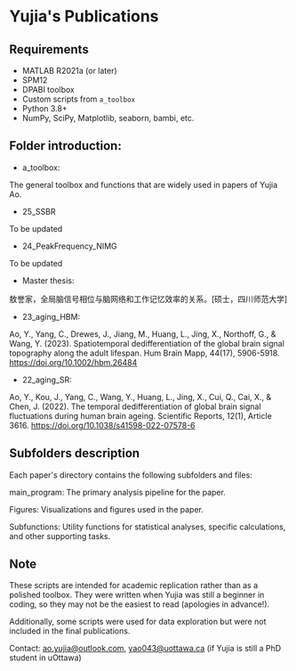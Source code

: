 # Yujia's Publications

## Requirements
- MATLAB R2021a (or later)
- SPM12
- DPABI toolbox
- Custom scripts from `a_toolbox`
- Python 3.8+
- NumPy, SciPy, Matplotlib, seaborn, bambi, etc.



## Folder introduction: 

- a_toolbox:

The general toolbox and functions that are widely used in papers of Yujia Ao.

- 25_SSBR

To be updated

- 24_PeakFrequency_NIMG

To be updated

- Master thesis: 

敖誉家，全局脑信号相位与脑网络和工作记忆效率的关系。[硕士，四川师范大学]

- 23_aging_HBM: 

Ao, Y., Yang, C., Drewes, J., Jiang, M., Huang, L., Jing, X., Northoff, G., & Wang, Y. (2023). Spatiotemporal dedifferentiation of the global brain signal topography along the adult lifespan. Hum Brain Mapp, 44(17), 5906-5918. https://doi.org/10.1002/hbm.26484

- 22_aging_SR: 

Ao, Y., Kou, J., Yang, C., Wang, Y., Huang, L., Jing, X., Cui, Q., Cai, X., & Chen, J. (2022). The temporal dedifferentiation of global brain signal fluctuations during human brain ageing. Scientific Reports, 12(1), Article 3616. https://doi.org/10.1038/s41598-022-07578-6

## Subfolders description
Each paper's directory contains the following subfolders and files:

main_program: The primary analysis pipeline for the paper.

Figures: Visualizations and figures used in the paper.

Subfunctions: Utility functions for statistical analyses, specific calculations, and other supporting tasks.

## Note
These scripts are intended for academic replication rather than as a polished toolbox. They were written when Yujia was still a beginner in coding, so they may not be the easiest to read (apologies in advance!).

Additionally, some scripts were used for data exploration but were not included in the final publications.

Contact: ao.yujia@outlook.com, yao043@uottawa.ca (if Yujia is still a PhD student in uOttawa)










